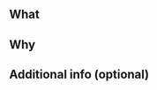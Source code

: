## What
<!-- このPRで何をしたのか？ どう変わるのか？ -->


## Why
<!-- なぜそうするのか？ どういう意図なのか？ 何が困っているのか？ -->


## Additional info (optional)
<!-- テスト観点など -->

